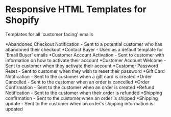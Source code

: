 Responsive HTML Templates for Shopify
=====================================

Templates for all 'customer facing' emails

*Abandoned Checkout Notification	- Sent to a potential customer who has abandoned their checkout
*Contact Buyer - Used as a default template for 'Email Buyer' emails
*Customer Account Activation - Sent to customer with information on how to activate their account
*Customer Account Welcome - Sent to customer when they activate their account
*Customer Password Reset	- Sent to customer when they wish to reset their password
*Gift Card Notification - Sent to the customer when a gift card is created
*Order Cancelled	- Sent to the customer when an order is cancelled
*Order Confirmation - Sent to the customer when an order is created
*Refund Notification	- Sent to the customer when their order is refunded
*Shipping confirmation - Sent to the customer when an order is shipped
*Shipping update	- Sent to the customer when an order's shipping information is updated